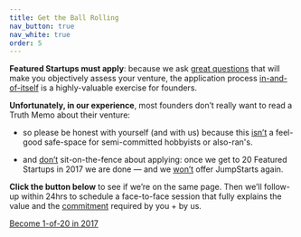 ```yaml
---
title: Get the Ball Rolling
nav_button: true
nav_white: true
order: 5
---
```

**Featured Startups must apply**: because we ask <u>great questions</u> that will make you objectively assess your venture, the application process <u>in-and-of-itself</u> is a highly-valuable exercise for founders.  

**Unfortunately, in our experience**, most founders don’t really want to read a Truth Memo about their venture:

*   so please be honest with yourself (and with us) because this <u>isn’t</u> a feel-good safe-space for semi-committed hobbyists or also-ran's.  

*   and <u>don’t</u> sit-on-the-fence about applying: once we get to 20 Featured Startups in 2017 we are done — and we <u>won’t</u> offer JumpStarts again.  

**Click the button below** to see if we’re on the same page. Then we’ll follow-up within 24hrs to schedule a face-to-face session that fully explains the value and the <u>commitment</u> required by you + by us.  

<div class="tc">
<a href="https://aaron327.typeform.com/to/emQXTy"  target="_blank" class="link bg-white dark-red br-pill ba ph3 pv2 dib mr4">Become 1-of-20 in 2017</a>
</div>
